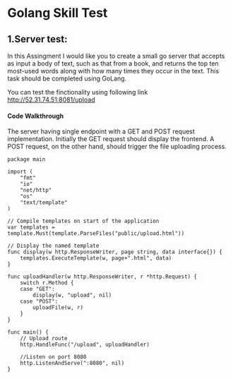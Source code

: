 # Golang Skill Test
## 1.Server test:
In this Assingment I would like you to create a small go server that accepts as input a body of text, such as
that from a book, and returns the top ten most-used words along with how many times they occur in the
text.
This task should be completed using GoLang.

You can test the finctionality using following link 
http://52.31.74.51:8081/upload


#### Code Walkthrough 
The server having single endpoint with a GET and POST request implementation. Initially the GET request should display the frontend. A POST request, on the other hand, should trigger the file uploading process.
```
package main

import (
	"fmt"
	"io"
	"net/http"
	"os"
	"text/template"
)

// Compile templates on start of the application
var templates = template.Must(template.ParseFiles("public/upload.html"))

// Display the named template
func display(w http.ResponseWriter, page string, data interface{}) {
	templates.ExecuteTemplate(w, page+".html", data)
}

func uploadHandler(w http.ResponseWriter, r *http.Request) {
	switch r.Method {
	case "GET":
		display(w, "upload", nil)
	case "POST":
		uploadFile(w, r)
	}
}

func main() {
	// Upload route
	http.HandleFunc("/upload", uploadHandler)

	//Listen on port 8080
	http.ListenAndServe(":8080", nil)
}
```
